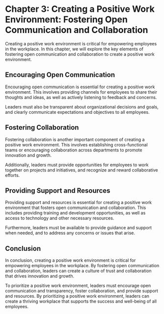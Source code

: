 Chapter 3: Creating a Positive Work Environment: Fostering Open Communication and Collaboration
===============================================================================================

Creating a positive work environment is critical for empowering employees in the workplace. In this chapter, we will explore the key elements of fostering open communication and collaboration to create a positive work environment.

Encouraging Open Communication
------------------------------

Encouraging open communication is essential for creating a positive work environment. This involves providing channels for employees to share their thoughts and ideas, as well as actively listening to feedback and concerns.

Leaders must also be transparent about organizational decisions and goals, and clearly communicate expectations and objectives to all employees.

Fostering Collaboration
-----------------------

Fostering collaboration is another important component of creating a positive work environment. This involves establishing cross-functional teams or encouraging collaboration across departments to promote innovation and growth.

Additionally, leaders must provide opportunities for employees to work together on projects and initiatives, and recognize and reward collaborative efforts.

Providing Support and Resources
-------------------------------

Providing support and resources is essential for creating a positive work environment that fosters open communication and collaboration. This includes providing training and development opportunities, as well as access to technology and other necessary resources.

Furthermore, leaders must be available to provide guidance and support when needed, and to address any concerns or issues that arise.

Conclusion
----------

In conclusion, creating a positive work environment is critical for empowering employees in the workplace. By fostering open communication and collaboration, leaders can create a culture of trust and collaboration that drives innovation and growth.

To prioritize a positive work environment, leaders must encourage open communication and transparency, foster collaboration, and provide support and resources. By prioritizing a positive work environment, leaders can create a thriving workplace that supports the success and well-being of all employees.
